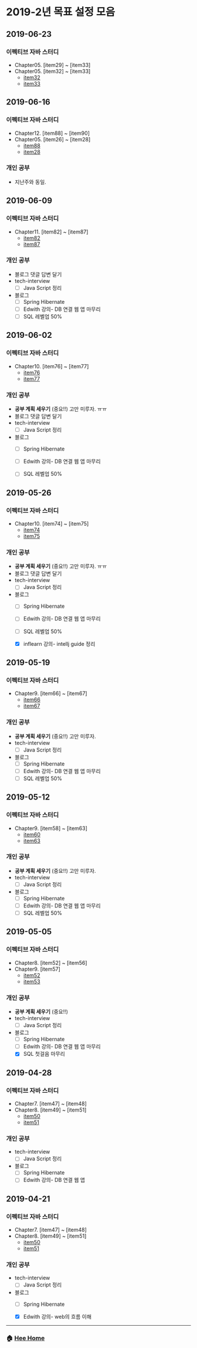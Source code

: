 # 2019-2년 목표 설정 모음

## 2019-06-23
### 이펙티브 자바 스터디
- Chapter05. [item29] ~ [item33]
- Chapter05. [item32] ~ [item33]
    - [item32](https://github.com/WeareSoft/wwl/blob/master/EffectiveJava3E/chapter05/item32.md)
    - [item33](https://github.com/WeareSoft/wwl/blob/master/EffectiveJava3E/chapter05/item33.md)
    
## 2019-06-16
### 이펙티브 자바 스터디
- Chapter12. [item88] ~ [item90]
- Chapter05. [item26] ~ [item28]
    - [item88](https://github.com/WeareSoft/wwl/blob/master/EffectiveJava3E/chapter12/item88.md)
    - [item28](https://github.com/WeareSoft/wwl/blob/master/EffectiveJava3E/chapter05/item28.md)
    
### 개인 공부 
- 지난주와 동일.

## 2019-06-09
### 이펙티브 자바 스터디 
- Chapter11. [item82] ~ [item87]
    - [item82](https://github.com/WeareSoft/wwl/blob/master/EffectiveJava3E/chapter11/item85.md)
    - [item87](https://github.com/WeareSoft/wwl/blob/master/EffectiveJava3E/chapter11/item87.md)

### 개인 공부 
- 블로그 댓글 답변 달기
- tech-interview
  - [ ] Java Script 정리
- 블로그
  - [ ] Spring Hibernate
  - [ ] Edwith 강의- DB 연결 웹 앱 마무리
  - [ ] SQL 레벨업 50%

## 2019-06-02
### 이펙티브 자바 스터디 
- Chapter10. [item76] ~ [item77]
    - [item76](https://github.com/WeareSoft/wwl/blob/master/EffectiveJava3E/chapter10/item76.md)
    - [item77](https://github.com/WeareSoft/wwl/blob/master/EffectiveJava3E/chapter10/item77.md)

### 개인 공부 
- **공부 계획 세우기** (중요!!) 고만 미루자. ㅠㅠ
- 블로그 댓글 답변 달기
- tech-interview
  - [ ] Java Script 정리
- 블로그
  - [ ] Spring Hibernate
  - [ ] Edwith 강의- DB 연결 웹 앱 마무리
  - [ ] SQL 레벨업 50%
  
  
## 2019-05-26
### 이펙티브 자바 스터디 
- Chapter10. [item74] ~ [item75]
    - [item74](https://github.com/WeareSoft/wwl/blob/master/EffectiveJava3E/chapter10/item74.md)
    - [item75](https://github.com/WeareSoft/wwl/blob/master/EffectiveJava3E/chapter10/item75.md)

### 개인 공부 
- **공부 계획 세우기** (중요!!) 고만 미루자. ㅠㅠ
- 블로그 댓글 답변 달기
- tech-interview
  - [ ] Java Script 정리
- 블로그
  - [ ] Spring Hibernate
  - [ ] Edwith 강의- DB 연결 웹 앱 마무리
  - [ ] SQL 레벨업 50%
  - [x] inflearn 강의- intellj guide 정리 
  

## 2019-05-19
### 이펙티브 자바 스터디 
- Chapter9. [item66] ~ [item67]
    - [item66](https://github.com/WeareSoft/wwl/blob/master/EffectiveJava3E/chapter09/item66.md)
    - [item67](https://github.com/WeareSoft/wwl/blob/master/EffectiveJava3E/chapter09/item67.md)

### 개인 공부 
- **공부 계획 세우기** (중요!!) 고만 미루자.
- tech-interview
  - [ ] Java Script 정리
- 블로그
  - [ ] Spring Hibernate
  - [ ] Edwith 강의- DB 연결 웹 앱 마무리
  - [ ] SQL 레벨업 50%
  
## 2019-05-12
### 이펙티브 자바 스터디 
- Chapter9. [item58] ~ [item63]
    - [item60](https://github.com/WeareSoft/wwl/blob/master/EffectiveJava3E/chapter09/item60.md)
    - [item63](https://github.com/WeareSoft/wwl/blob/master/EffectiveJava3E/chapter09/item63.md)

### 개인 공부 
- **공부 계획 세우기** (중요!!) 고만 미루자.
- tech-interview
  - [ ] Java Script 정리
- 블로그
  - [ ] Spring Hibernate
  - [ ] Edwith 강의- DB 연결 웹 앱 마무리
  - [ ] SQL 레벨업 50%
  
## 2019-05-05
### 이펙티브 자바 스터디 
- Chapter8. [item52] ~ [item56]
- Chapter9. [item57]
    - [item52](https://github.com/WeareSoft/wwl/blob/master/EffectiveJava3E/chapter08/item52.md)
    - [item53](https://github.com/WeareSoft/wwl/blob/master/EffectiveJava3E/chapter08/item53.md)

### 개인 공부 
- **공부 계획 세우기** (중요!!)
- tech-interview
  - [ ] Java Script 정리
- 블로그
  - [ ] Spring Hibernate
  - [ ] Edwith 강의- DB 연결 웹 앱 마무리
  - [x] SQL 첫걸음 마무리 

## 2019-04-28
### 이펙티브 자바 스터디 
- Chapter7. [item47] ~ [item48]
- Chapter8. [item49] ~ [item51]
    - [item50](https://github.com/WeareSoft/wwl/blob/master/EffectiveJava3E/chapter08/item50.md)
    - [item51](https://github.com/WeareSoft/wwl/blob/master/EffectiveJava3E/chapter08/item51.md)

### 개인 공부 
- tech-interview
  - [ ] Java Script 정리
- 블로그
  - [ ] Spring Hibernate
  - [ ] Edwith 강의- DB 연결 웹 앱

## 2019-04-21
### 이펙티브 자바 스터디 
- Chapter7. [item47] ~ [item48]
- Chapter8. [item49] ~ [item51]
    - [item50](https://github.com/WeareSoft/wwl/blob/master/EffectiveJava3E/chapter08/item50.md)
    - [item51](https://github.com/WeareSoft/wwl/blob/master/EffectiveJava3E/chapter08/item51.md)
    
### 개인 공부 
- tech-interview
  - [ ] Java Script 정리
- 블로그
  - [ ] Spring Hibernate
  - [x] Edwith 강의- web의 흐름 이해
  

---

### :house: [Hee Home](https://github.com/WeareSoft/WWL/tree/master/hee)
